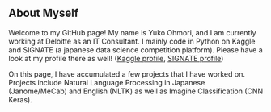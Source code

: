 ## About Myself
Welcome to my GitHub page! My name is Yuko Ohmori, and I am currently working at Deloitte as an IT Consultant. I mainly code in Python on Kaggle and SIGNATE (a japanese data science competition platform). Please have a look at my profile there as well! ([Kaggle profile](https://www.kaggle.com/yohmori02), [SIGNATE profile](https://signate.jp/users/74597))

On this page, I have accumulated a few projects that I have worked on. Projects include Natural Language Processing in Japanese (Janome/MeCab) and English (NLTK) as well as Imagine Classification (CNN Keras).
